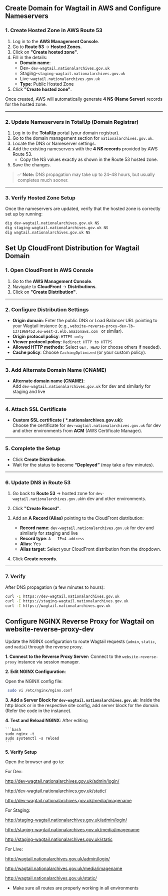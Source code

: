 ## Create Domain for Wagtail in AWS and Configure Nameservers

### 1. Create Hosted Zone in AWS Route 53

1. Log in to the **AWS Management Console**.
2. Go to **Route 53** → **Hosted Zones**.
3. Click on **"Create hosted zone"**.
4. Fill in the details:
   - **Domain name**:
   * Dev- `dev-wagtail.nationalarchives.gov.uk`
   * Staging-`staging-wagtail.nationalarchives.gov.uk`
   * Live-`wagtail.nationalarchives.gov.uk`
   - **Type**: Public Hosted Zone
5. Click **"Create hosted zone"**.

Once created, AWS will automatically generate **4 NS (Name Server)** records for the hosted zone.

---

### 2. Update Nameservers in TotalUp (Domain Registrar)

1. Log in to the **TotalUp** portal (your domain registrar).
2. Go to the domain management section for `nationalarchives.gov.uk`.
3. Locate the DNS or Nameserver settings.
4. Add the existing nameservers with the **4 NS records** provided by AWS Route 53.
   - Copy the NS values exactly as shown in the Route 53 hosted zone.
5. Save the changes.

> ✅ **Note:** DNS propagation may take up to 24–48 hours, but usually completes much sooner.

---

### 3. Verify Hosted Zone Setup

Once the nameservers are updated, verify that the hosted zone is correctly set up by running:

```bash
dig dev-wagtail.nationalarchives.gov.uk NS
dig staging-wagtail.nationalarchives.gov.uk NS
dig wagtail.nationalarchives.gov.uk NS
```

## Set Up CloudFront Distribution for Wagtail Domain

### 1. Open CloudFront in AWS Console

1. Go to the **AWS Management Console**.
2. Navigate to **CloudFront** → **Distributions**.
3. Click on **"Create Distribution"**.

---

### 2. Configure Distribution Settings

- **Origin domain**: Enter the public DNS or Load Balancer URL pointing to your Wagtail instance (e.g., `website-reverse-proxy-dev-lb-1371968452.eu-west-2.elb.amazonaws.com
` or similar).
- **Origin protocol policy**: `HTTPS only`
- **Viewer protocol policy**: `Redirect HTTP to HTTPS`
- **Allowed HTTP methods**: Select `GET, HEAD` (or choose others if needed).
- **Cache policy**: Choose `CachingOptimized` (or your custom policy).

---

### 3. Add Alternate Domain Name (CNAME)

- **Alternate domain name (CNAME)**:  
  Add `dev-wagtail.nationalarchives.gov.uk` for dev and similarly for staging and live

---

### 4. Attach SSL Certificate

- **Custom SSL certificate (
  \*.nationalarchives.gov.uk)**:  
   Choose the certificate for `dev-wagtail.nationalarchives.gov.uk` for dev and other environments from **ACM** (AWS Certificate Manager).

---

### 5. Complete the Setup

- Click **Create Distribution**.
- Wait for the status to become **“Deployed”** (may take a few minutes).

---

### 6. Update DNS in Route 53

1. Go back to **Route 53** → hosted zone for `dev-wagtail.nationalarchives.gov.uk`in dev and other environments.
2. Click **"Create Record"**.
3. Add an **A Record (Alias)** pointing to the CloudFront distribution:

   - **Record name**: `dev-wagtail.nationalarchives.gov.uk` for dev and similarly for staging and live
   - **Record type**: `A - IPv4 address`
   - **Alias**: Yes
   - **Alias target**: Select your CloudFront distribution from the dropdown.

4. Click **Create records**.

---

### 7. Verify

After DNS propagation (a few minutes to hours):

```bash
curl -I https://dev-wagtail.nationalarchives.gov.uk
curl -I https://staging-wagtail.nationalarchives.gov.uk
curl -I https://wagtail.nationalarchives.gov.uk
```

## Configure NGINX Reverse Proxy for Wagtail on website-reverse-proxy-dev

Update the NGINX configuration to route Wagtail requests (`admin`, `static`, and `media`) through the reverse proxy.

**1. Connect to the Reverse Proxy Server:**
Connect to the `website-reverse-proxy` instance via session manager.

**2. Edit NGINX Configuration**:

Open the NGINX config file:

```bash
 sudo vi /etc/nginx/nginx.conf
```

**3. Add a Server Block for `dev-wagtail.nationalarchives.gov.uk`**:
Inside the http block or in the respective site config, add server block for the domain. (Refer the code in the instance).

**4. Test and Reload NGINX**:
After editing

    ```bash
    sudo nginx -t
    sudo systemctl -s reload
    ```

**5. Verify Setup**

Open the browser and go to:

For Dev:

http://dev-wagtail.nationalarchives.gov.uk/admin/login/

http://dev-wagtail.nationalarchives.gov.uk/static/

http://dev-wagtail.nationalarchives.gov.uk/media/imagename

For Staging:

http://staging-wagtail.nationalarchives.gov.uk/admin/login/

http://staging-wagtail.nationalarchives.gov.uk/media/imagename

http://staging-wagtail.nationalarchives.gov.uk/static

For Live:

http://wagtail.nationalarchives.gov.uk/admin/login/

http://wagtail.nationalarchives.gov.uk/media/imagename

http://wagtail.nationalarchives.gov.uk/static/

- Make sure all routes are properly working in all environments
